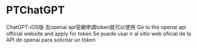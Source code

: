 # PTChatGPT
ChatGPT-iOS版
去openai api官網申請token就可以使用
Go to the openai api official website and apply for token
Se puede usar ir al sitio web oficial de la API de openai para solicitar un token

